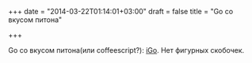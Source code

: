 +++
date = "2014-03-22T01:14:01+03:00"
draft = false
title = "Go со вкусом питона"

+++

<p>Go со вкусом питона(или coffeescript?): <a href="https://igo.herokuapp.com/">iGo</a>. Нет фигурных скобочек.</p>

